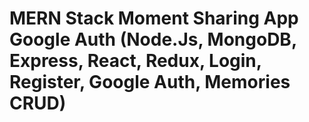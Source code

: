 ﻿# MERN Stack Moment Sharing App Google Auth (Node.Js, MongoDB, Express, React, Redux, Login, Register, Google Auth, Memories CRUD)
